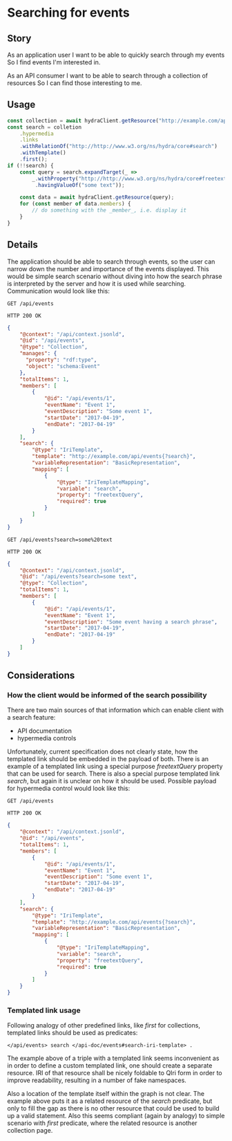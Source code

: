 # Searching for events

## Story

As an application user
I want to be able to quickly search through my events
So I find events I'm interested in.

As an API consumer
I want to be able to search through a collection of resources
So I can find those interesting to me.


## Usage

```typescript
const collection = await hydraClient.getResource("http://example.com/api/events");
const search = colletion
    .hypermedia
    .links
    .withRelationOf("http://http://www.w3.org/ns/hydra/core#search")
    .withTemplate()
    .first();
if (!!search) {
    const query = search.expandTarget(_ => 
        _.withProperty("http://http://www.w3.org/ns/hydra/core#freetextQuery")
         .havingValueOf("some text"));

    const data = await hydraClient.getResource(query);
    for (const member of data.members) {
        // do something with the _member_, i.e. display it
    }
}
```


## Details

The application should be able to search through events,
so the user can narrow down the number and importance of the events displayed.
This would be simple search scenario without diving into how the
search phrase is interpreted by the server and how it is used while searching.
Communication would look like this:

```http
GET /api/events
```

```http
HTTP 200 OK
```

```json
{
    "@context": "/api/context.jsonld",
    "@id": "/api/events",
    "@type": "Collection",
    "manages": {
      "property": "rdf:type",
      "object": "schema:Event"
    },
    "totalItems": 1,
    "members": [
        {
            "@id": "/api/events/1",
            "eventName": "Event 1",
            "eventDescription": "Some event 1",
            "startDate": "2017-04-19",
            "endDate": "2017-04-19"
        }
    ],
    "search": {
        "@type": "IriTemplate",
        "template": "http://example.com/api/events{?search}",
        "variableRepresentation": "BasicRepresentation",
        "mapping": [
            {
                "@type": "IriTemplateMapping",
                "variable": "search",
                "property": "freetextQuery",
                "required": true
            }
        ]
    }
}
```

```http
GET /api/events?search=some%20text
```

```http
HTTP 200 OK
```

```json
{
    "@context": "/api/context.jsonld",
    "@id": "/api/events?search=some text",
    "@type": "Collection",
    "totalItems": 1,
    "members": [
        {
            "@id": "/api/events/1",
            "eventName": "Event 1",
            "eventDescription": "Some event having a search phrase",
            "startDate": "2017-04-19",
            "endDate": "2017-04-19"
        }
    ]
}
```


## Considerations

### How the client would be informed of the search possibility
There are two main sources of that information which can enable client
with a search feature:

- API documentation
- hypermedia controls

Unfortunately, current specification does not clearly state,
how the templated link should be embedded in the payload of both.
There is an example of a templated link using a special
purpose *freetextQuery* property that can be used for search.
There is also a special purpose templated link *search*,
but again it is unclear on how it should be used.
Possible payload for hypermedia control would look like this:

```http
GET /api/events
```

```http
HTTP 200 OK
```

```json
{
    "@context": "/api/context.jsonld",
    "@id": "/api/events",
    "totalItems": 1,
    "members": [
        {
            "@id": "/api/events/1",
            "eventName": "Event 1",
            "eventDescription": "Some event 1",
            "startDate": "2017-04-19",
            "endDate": "2017-04-19"
        }
    ],
    "search": {
        "@type": "IriTemplate",
        "template": "http://example.com/api/events{?search}",
        "variableRepresentation": "BasicRepresentation",
        "mapping": [
            {
                "@type": "IriTemplateMapping",
                "variable": "search",
                "property": "freetextQuery",
                "required": true
            }
        ]
    }
}
```


### Templated link usage

Following analogy of other predefined links, like *first* for collections,
templated links should be used as predicates:

```turtle
</api/events> search </api-doc/events#search-iri-template> .
```

The example above of a triple with a templated link
seems inconvenient as in order to define a custom
templated link, one should create a separate resource.
IRI of that resource shall be nicely foldable to QIri form
in order to improve readability, resulting in a number
of fake namespaces.

Also a location of the template itself within the graph is not clear.
The example above puts it as a related resource of the
*search* predicate, but only to fill the gap as
there is no other resource that could be used to
build up a valid statement.
Also this seems compliant (again by analogy) to simple scenario
with *first* predicate, where the related resource is another collection page.
